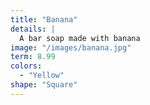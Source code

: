 ```yaml
---
title: "Banana"
details: |
  A bar soap made with banana
image: "/images/banana.jpg"
term: 8.99
colors:
  - "Yellow"
shape: "Square"
---
```

